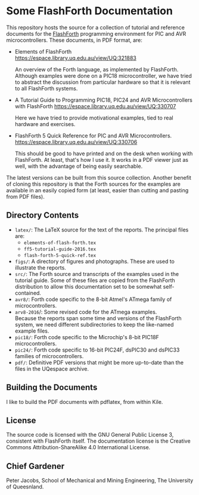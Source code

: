 # Some FlashForth Documentation
This repository hosts the source for a collection of tutorial and 
reference documents for the [FlashForth](http://www.flashforth.com) 
programming environment for PIC and AVR microcontrollers.
These documents, in PDF format, are:

* Elements of FlashForth https://espace.library.uq.edu.au/view/UQ:321883

  An overview of the Forth language, as implemented by FlashForth.
  Although examples were done on a PIC18 microcontroller, 
  we have tried to abstract the discussion from particular hardware
  so that it is relevant to all FlashForth systems.
* A Tutorial Guide to Programming PIC18, PIC24 and AVR Microcontrollers with FlashForth
  https://espace.library.uq.edu.au/view/UQ:330707
  
  Here we have tried to provide motivational examples, tied to real hardware and exercises.
* FlashForth 5 Quick Reference for PIC and AVR Microcontrollers.
  https://espace.library.uq.edu.au/view/UQ:330706
  
  This should be good to have printed and on the desk when working with FlashForth.
  At least, that's how I use it.
  It works in a PDF viewer just as well, with the advantage of being easily searchable.

The latest versions can be built from this source collection.
Another benefit of cloning this repository is that the Forth sources 
for the examples are available in an easily copied form
(at least, easier than cutting and pasting from PDF files).

## Directory Contents
* `latex/`: The LaTeX source for the text of the reports. 
   The principal files are: 
    * `elements-of-flash-forth.tex` 
    * `ff5-tutorial-guide-2016.tex`
    * `flash-forth-5-quick-ref.tex`
* `figs/`: A directory of figures and photographs.  These are used to 
   illustrate the reports.
* `src/`: The Forth source and transcripts of the examples used 
   in the tutorial guide.
   Some of these files are copied from the FlashForth distribution to allow 
   this documentation set to be somewhat self-contained.
* `avr8/`: Forth code specific to the 8-bit Atmel's ATmega family 
   of microcontrollers.
* `arv8-2016`/: Some revised code for the ATmega examples.  
   Because the reports span some time and versions of the FlashForth system,
   we need different subdirectories to keep the like-named example files.
* `pic18/`: Forth code specific to the Microchip's 8-bit PIC18F microcontrollers.
* `pic24/`: Forth code specific to 16-bit PIC24F, dsPIC30 and dsPIC33 
   families of microcontrollers.
* `pdf/`: Definitive PDF versions that might be more up-to-date than
   the files in the UQespace archive.
 
## Building the Documents
I like to build the PDF documents with pdflatex, from within Kile.

## License
The source code is licensed with the GNU General Public License 3, 
consistent with FlashForth itself.
The documentation license is the Creative Commons 
Attribution-ShareAlike 4.0 International License.

## Chief Gardener
Peter Jacobs, 
School of Mechanical and Mining Engineering, 
The University of Queesnland.
